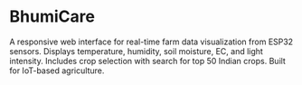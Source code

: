 # BhumiCare
A responsive web interface for real-time farm data visualization from ESP32 sensors. Displays temperature, humidity, soil moisture, EC, and light intensity. Includes crop selection with search for top 50 Indian crops. Built for IoT-based agriculture.
